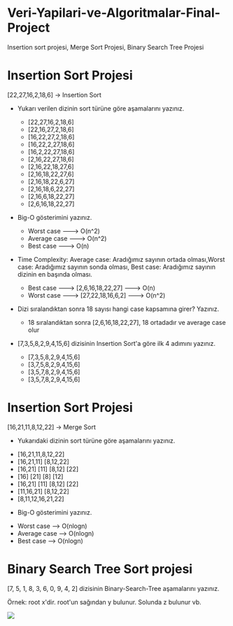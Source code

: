 # Veri-Yapilari-ve-Algoritmalar-Final-Project
Insertion sort projesi,
Merge Sort Projesi,
Binary Search Tree Projesi
# Insertion Sort Projesi #
[22,27,16,2,18,6] -> Insertion Sort

- Yukarı verilen dizinin sort türüne göre aşamalarını yazınız.
  * [22,27,16,2,18,6]
  * [22,16,27,2,18,6]
  * [16,22,27,2,18,6]
  * [16,22,2,27,18,6]
  * [16,2,22,27,18,6]
  * [2,16,22,27,18,6]
  * [2,16,22,18,27,6]
  * [2,16,18,22,27,6]
  * [2,16,18,22,6,27]
  * [2,16,18,6,22,27]
  * [2,16,6,18,22,27]
  * [2,6,16,18,22,27]
  
- Big-O gösterimini yazınız.
  * Worst case ---> O(n^2)
  * Average case ---> O(n^2)
  * Best case ---> O(n)
  
- Time Complexity: Average case: Aradığımız sayının ortada olması,Worst case: Aradığımız sayının sonda olması, Best case: Aradığımız sayının dizinin en başında olması.
  * Best case ---> [2,6,16,18,22,27] ---> O(n)
  * Worst case ---> [27,22,18,16,6,2] ---> O(n^2)
  
- Dizi sıralandıktan sonra 18 sayısı hangi case kapsamına girer? Yazınız.
  * 18 sıralandıktan sonra [2,6,16,18,22,27], 18 ortadadır ve average case olur

- [7,3,5,8,2,9,4,15,6] dizisinin Insertion Sort'a göre ilk 4 adımını yazınız.
  * [7,3,5,8,2,9,4,15,6]
  * [3,7,5,8,2,9,4,15,6]
  * [3,5,7,8,2,9,4,15,6]
  * [3,5,7,8,2,9,4,15,6]

# Insertion Sort Projesi

[16,21,11,8,12,22] -> Merge Sort

- Yukarıdaki dizinin sort türüne göre aşamalarını yazınız.
 * [16,21,11,8,12,22]
 * [16,21,11]  [8,12,22]
 * [16,21] [11]      [8,12] [22]
 * [16] [21]                 [8] [12]
 * [16,21] [11]      [8,12] [22]
 * [11,16,21]     [8,12,22]
 * [8,11,12,16,21,22]    
 
- Big-O gösterimini yazınız.
 * Worst case   --> O(nlogn)
 * Average case --> O(nlogn)
 * Best case    --> O(nlogn)

# Binary Search Tree Sort projesi

[7, 5, 1, 8, 3, 6, 0, 9, 4, 2] dizisinin Binary-Search-Tree aşamalarını yazınız.

Örnek: root x'dir. root'un sağından y bulunur. Solunda z bulunur vb.

![](C:\Users\akimo_000\Downloads\bst.png)
